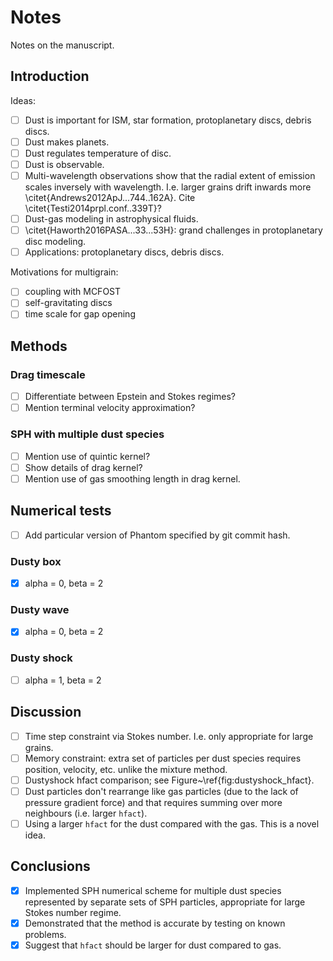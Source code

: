 Notes
=====

Notes on the manuscript.

Introduction
------------

Ideas:

- [ ] Dust is important for ISM, star formation, protoplanetary discs, debris discs.
- [ ] Dust makes planets.
- [ ] Dust regulates temperature of disc.
- [ ] Dust is observable.
- [ ] Multi-wavelength observations show that the radial extent of emission scales inversely with wavelength. I.e. larger grains drift inwards more \citet{Andrews2012ApJ...744..162A}. Cite \citet{Testi2014prpl.conf..339T}?
- [ ] Dust-gas modeling in astrophysical fluids.
- [ ] \citet{Haworth2016PASA...33...53H}: grand challenges in protoplanetary disc modeling.
- [ ] Applications: protoplanetary discs, debris discs.

Motivations for multigrain:

- [ ] coupling with MCFOST
- [ ] self-gravitating discs
- [ ] time scale for gap opening

Methods
-------

### Drag timescale

- [ ] Differentiate between Epstein and Stokes regimes?
- [ ] Mention terminal velocity approximation?

### SPH with multiple dust species

- [ ] Mention use of quintic kernel?
- [ ] Show details of drag kernel?
- [ ] Mention use of gas smoothing length in drag kernel.

Numerical tests
---------------

- [ ] Add particular version of Phantom specified by git commit hash.

### Dusty box

- [x] alpha = 0, beta = 2

### Dusty wave

- [x] alpha = 0, beta = 2

### Dusty shock

- [ ] alpha = 1, beta = 2

Discussion
----------

- [ ] Time step constraint via Stokes number. I.e. only appropriate for large grains.
- [ ] Memory constraint: extra set of particles per dust species requires position, velocity, etc. unlike the mixture method.
- [ ] Dustyshock hfact comparison; see Figure~\ref{fig:dustyshock_hfact}.
- [ ] Dust particles don't rearrange like gas particles (due to the lack of pressure gradient force) and that requires summing over more neighbours (i.e. larger `hfact`).
- [ ] Using a larger `hfact` for the dust compared with the gas. This is a novel idea.

Conclusions
-----------

- [x] Implemented SPH numerical scheme for multiple dust species represented by separate sets of SPH particles, appropriate for large Stokes number regime.
- [x] Demonstrated that the method is accurate by testing on known problems.
- [x] Suggest that `hfact` should be larger for dust compared to gas.
